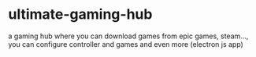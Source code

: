 # ultimate-gaming-hub
a gaming hub where you can download games from epic games, steam..., you can configure controller and games and even more (electron js app)
